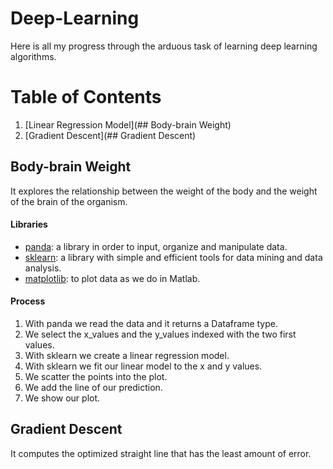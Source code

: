 
# Deep-Learning
Here is all my progress through the arduous task of learning deep learning algorithms.

# Table of Contents
1. [Linear Regression Model](## Body-brain Weight)
2. [Gradient Descent](## Gradient Descent)

## Body-brain Weight
It explores the relationship between the weight of the body and the weight of the brain of the organism.

#### Libraries
- [panda](http://pandas.pydata.org): a library in order to input, organize and manipulate data.
- [sklearn](http://scikit-learn.org): a library with simple and efficient tools for data mining and data analysis.
- [matplotlib](https://matplotlib.org): to plot data as we do in Matlab.

#### Process
1. With panda we read the data and it returns a Dataframe type.
2. We select the x_values and the y_values indexed with the two first values.
3. With sklearn we create a linear regression model.
4. With sklearn we fit our linear model to the x and y values.
5. We scatter the points into the plot.
6. We add the line of our prediction.
7. We show our plot.

## Gradient Descent
It computes the optimized straight line that has the least amount of error.
